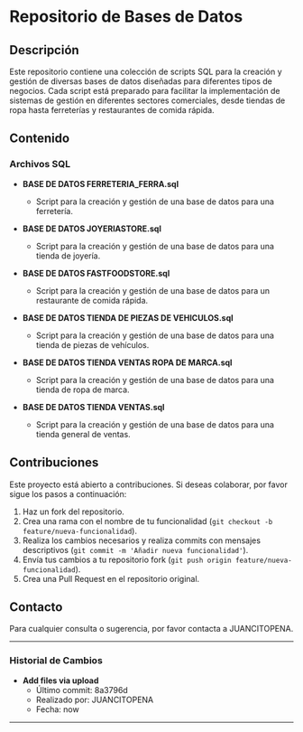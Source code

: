 # Repositorio de Bases de Datos

## Descripción

Este repositorio contiene una colección de scripts SQL para la creación y gestión de diversas bases de datos diseñadas para diferentes tipos de negocios. Cada script está preparado para facilitar la implementación de sistemas de gestión en diferentes sectores comerciales, desde tiendas de ropa hasta ferreterías y restaurantes de comida rápida.

## Contenido

### Archivos SQL

- **BASE DE DATOS FERRETERIA_FERRA.sql**
  - Script para la creación y gestión de una base de datos para una ferretería.
  
- **BASE DE DATOS JOYERIASTORE.sql**
  - Script para la creación y gestión de una base de datos para una tienda de joyería.
  
- **BASE DE DATOS FASTFOODSTORE.sql**
  - Script para la creación y gestión de una base de datos para un restaurante de comida rápida.
  
- **BASE DE DATOS TIENDA DE PIEZAS DE VEHICULOS.sql**
  - Script para la creación y gestión de una base de datos para una tienda de piezas de vehículos.
  
- **BASE DE DATOS TIENDA VENTAS ROPA DE MARCA.sql**
  - Script para la creación y gestión de una base de datos para una tienda de ropa de marca.
  
- **BASE DE DATOS TIENDA VENTAS.sql**
  - Script para la creación y gestión de una base de datos para una tienda general de ventas.

## Contribuciones

Este proyecto está abierto a contribuciones. Si deseas colaborar, por favor sigue los pasos a continuación:

1. Haz un fork del repositorio.
2. Crea una rama con el nombre de tu funcionalidad (`git checkout -b feature/nueva-funcionalidad`).
3. Realiza los cambios necesarios y realiza commits con mensajes descriptivos (`git commit -m 'Añadir nueva funcionalidad'`).
4. Envía tus cambios a tu repositorio fork (`git push origin feature/nueva-funcionalidad`).
5. Crea una Pull Request en el repositorio original.

## Contacto

Para cualquier consulta o sugerencia, por favor contacta a JUANCITOPENA.

---

### Historial de Cambios

- **Add files via upload**
  - Último commit: 8a3796d
  - Realizado por: JUANCITOPENA
  - Fecha: now

---
